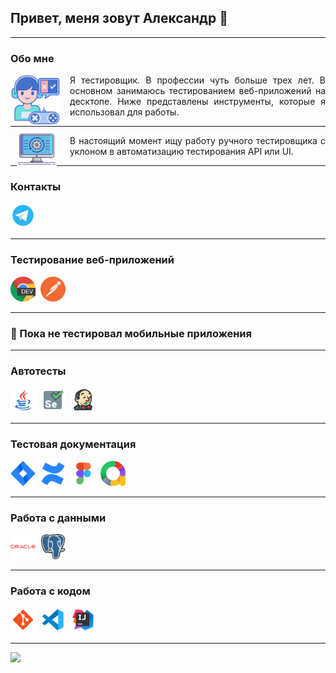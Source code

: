 ## Привет, меня зовут Александр 👋

---
### Обо мне
<div style="position:relative">
    <img style="position:absolute; top:0px; left:0px;" src="assets/icons8-tester-96.png" alt="tester" width="80" height="80" />
    <p style="margin-left:95px" align="justify">
        Я тестировщик. В профессии чуть больше трех лет. В основном занимаюсь тестированием веб-приложений на десктопе.
        Ниже представлены инструменты, которые я использовал для работы.
    </p>
</div>

---
<div style="position:relative">
    <img style="position:absolute; top:-10px; left:10px;" src="assets/icons8-automation-64.png" alt="tester" width="64" height="64" />
    <p style="margin-left:95px"  align="justify">
        В настоящий момент ищу работу ручного тестировщика с уклоном в автоматизацию тестирования API или UI.
    </p>
</div>

---
### Контакты
<div>
    <a href="https://t.me/alexvikev" target="_blank">
        <img src="assets/icons8-telegram.svg" width="40" height="40" alt="telegram" />
    </a>
</div>

---
### Тестирование веб-приложений
<div>
    <img src="assets/chrome-dev-logo-icon.png" title="devtools" alt="devtools" width="40" height="40"/>&nbsp
    <img src="assets/icons8-postman-is-the-only-complete-api-development-environment-48.png" title="postman" alt="postman" width="40" height="40"/>&nbsp
</div>

---
### 🤷 Пока не тестировал мобильные приложения

---
### Автотесты
<div>
    <img src="assets/icons8-java.svg" title="java" alt="java" width="40" height="40"/>&nbsp
    <img src="assets/icons8-selenium.svg" title="selenium" alt="selenium" width="40" height="40"/>&nbsp
    <img src="assets/icons8-jenkins.svg" title="jenkins" alt="jenkins" width="40" height="40"/>&nbsp
</div>

---
### Тестовая документация
<div>
    <img src="assets/icons8-jira.svg" title="jira" alt="jira" width="40" height="40"/>&nbsp
    <img src="assets/icons8-confluence.svg" title="confluence" alt="confluence" width="40" height="40"/>&nbsp
    <img src="assets/icons8-figma.svg" title="figma" alt="figma" width="40" height="40"/>&nbsp
    <img src="assets/allure.svg" title="allure" alt="allure" width="40" height="40"/>&nbsp
</div>

---
### Работа с данными
<div>
    <img src="assets/icons8-oracle.svg" title="oracle" alt="oracle" width="40" height="40"/>&nbsp
    <img src="assets/icons8-postgre-sql-a-free-and-open-source-relational-database-management-system-48.png" title="postgresql" alt="postgresql" width="40" height="40"/>&nbsp
</div>

---
### Работа с кодом
<div>
    <img src="assets/icons8-git.svg" title="git" alt="git" width="40" height="40"/>&nbsp
    <img src="assets/icons8-visual-studio-code.svg" title="vscode" alt="vscode" width="40" height="40"/>&nbsp
    <img src="assets/icons8-intellij-idea.svg" alt="intellij-idea" width="40" height="40"/>&nbsp
</div>

---
![](https://komarev.com/ghpvc/?username=alexvikev)

